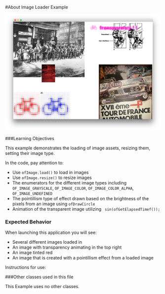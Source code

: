 #About Image Loader Example

![Screenshot of Example, stored as exampleName/screenshot.png (or .gif or .jpg)](imageLoaderExample.png)


###Learning Objectives

This example demonstrates the loading of image assets, resizing them, setting their image type.  

In the code, pay attention to: 

* Use ```ofImage.load()``` to load in images
* Use ```ofImage.resize()``` to resize images
* The enumerators for the different image types including ```OF_IMAGE_GRAYSCALE```, ```OF_IMAGE_COLOR```, ```OF_IMAGE_COLOR_ALPHA```, ```OF_IMAGE_UNDEFINED```
* The pointillism type of effect drawn based on the brightness of the pixels from an image using ```ofDrawCircle```
* Animation of the transparent image utilizing ``` sin(ofGetElapsedTimef());```

 
### Expected Behavior

When launching this application you will see: 

* Several different images loaded in
* An image with transparency animating in the top right
* An image tinted red
* An image that is created with a pointillism effect from a loaded image

Instructions for use:



###Other classes used in this file

This Example uses no other classes.